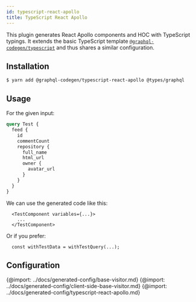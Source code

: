 ```yaml
---
id: typescript-react-apollo
title: TypeScript React Apollo
---
```


This plugin generates React Apollo components and HOC with TypeScript typings. It extends the basic TypeScript template [`@graphql-codegen/typescript`](typescript) and thus shares a similar configuration.

## Installation

    $ yarn add @graphql-codegen/typescript-react-apollo @types/graphql

## Usage

For the given input:

```graphql
query Test {
  feed {
    id
    commentCount
    repository {
      full_name
      html_url
      owner {
        avatar_url
      }
    }
  }
}
```

We can use the generated code like this:

```tsx
  <TestComponent variables={...}>
    ...
  </TestComponent>
```

Or if you prefer:

```tsx
  const withTestData = withTestQuery(...);
```

## Configuration

{@import: ../docs/generated-config/base-visitor.md}
{@import: ../docs/generated-config/client-side-base-visitor.md}
{@import: ../docs/generated-config/typescript-react-apollo.md}
